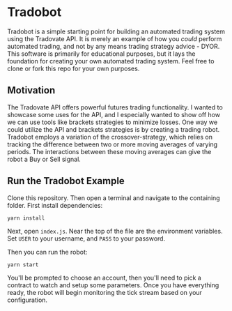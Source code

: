 # Tradobot
Tradobot is a simple starting point for building an automated trading system using the Tradovate API. It is merely an example of how you _could_ perform automated trading, and not by any means trading strategy advice - DYOR. This software is primarily for educational purposes, but it lays the foundation for creating your own automated trading system. Feel free to clone or fork this repo for your own purposes.

## Motivation
The Tradovate API offers powerful futures trading functionality. I wanted to showcase some uses for the API, and I especially wanted to show off how we can use tools like brackets strategies to minimize losses. One way we could utilize the API and brackets strategies is by creating a trading robot. Tradobot employs a variation of the crossover-strategy, which relies on tracking the difference between two or more moving averages of varying periods. The interactions between these moving averages can give the robot a Buy or Sell signal.

## Run the Tradobot Example
Clone this repository. Then open a terminal and navigate to the containing folder. First install dependencies:
```
yarn install
```
Next, open `index.js`. Near the top of the file are the environment variables. Set `USER` to your username, and `PASS` to your password.

Then you can run the robot:
```
yarn start
```

You'll be prompted to choose an account, then you'll need to pick a contract to watch and setup some parameters. Once you have everything ready, the robot will begin monitoring the tick stream based on your configuration.